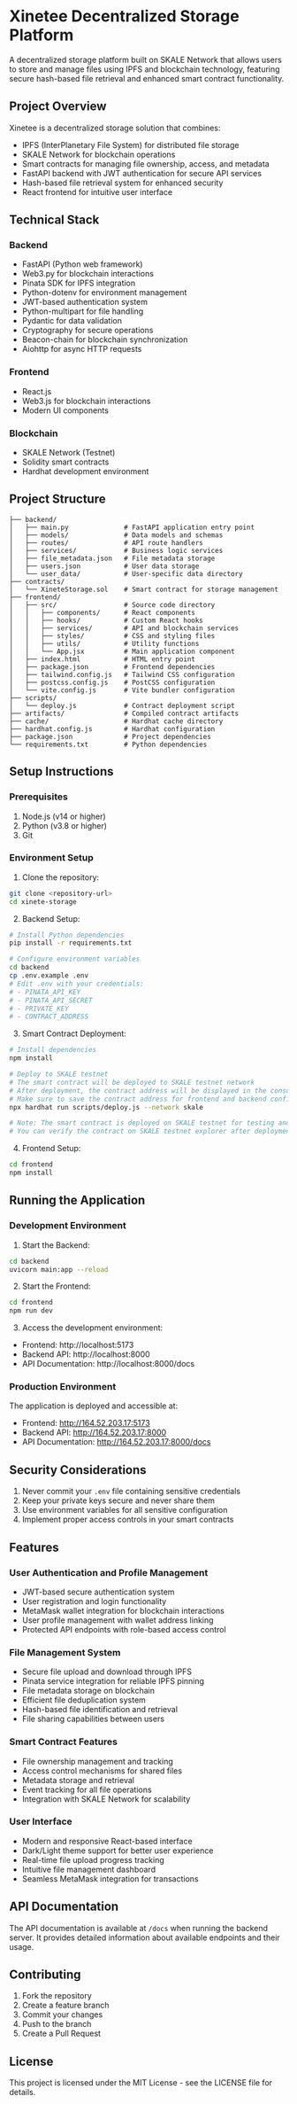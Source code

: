 # Xinetee Decentralized Storage Platform

A decentralized storage platform built on SKALE Network that allows users to store and manage files using IPFS and blockchain technology, featuring secure hash-based file retrieval and enhanced smart contract functionality.

## Project Overview

Xinetee is a decentralized storage solution that combines:
- IPFS (InterPlanetary File System) for distributed file storage
- SKALE Network for blockchain operations
- Smart contracts for managing file ownership, access, and metadata
- FastAPI backend with JWT authentication for secure API services
- Hash-based file retrieval system for enhanced security
- React frontend for intuitive user interface

## Technical Stack

### Backend
- FastAPI (Python web framework)
- Web3.py for blockchain interactions
- Pinata SDK for IPFS integration
- Python-dotenv for environment management
- JWT-based authentication system
- Python-multipart for file handling
- Pydantic for data validation
- Cryptography for secure operations
- Beacon-chain for blockchain synchronization
- Aiohttp for async HTTP requests

### Frontend
- React.js
- Web3.js for blockchain interactions
- Modern UI components

### Blockchain
- SKALE Network (Testnet)
- Solidity smart contracts
- Hardhat development environment

## Project Structure

```
├── backend/
│   ├── main.py              # FastAPI application entry point
│   ├── models/              # Data models and schemas
│   ├── routes/              # API route handlers
│   ├── services/            # Business logic services
│   ├── file_metadata.json   # File metadata storage
│   ├── users.json           # User data storage
│   └── user_data/           # User-specific data directory
├── contracts/
│   └── XineteStorage.sol    # Smart contract for storage management
├── frontend/
│   ├── src/                 # Source code directory
│   │   ├── components/      # React components
│   │   ├── hooks/           # Custom React hooks
│   │   ├── services/        # API and blockchain services
│   │   ├── styles/          # CSS and styling files
│   │   ├── utils/           # Utility functions
│   │   └── App.jsx          # Main application component
│   ├── index.html           # HTML entry point
│   ├── package.json         # Frontend dependencies
│   ├── tailwind.config.js   # Tailwind CSS configuration
│   ├── postcss.config.js    # PostCSS configuration
│   └── vite.config.js       # Vite bundler configuration
├── scripts/
│   └── deploy.js            # Contract deployment script
├── artifacts/               # Compiled contract artifacts
├── cache/                   # Hardhat cache directory
├── hardhat.config.js        # Hardhat configuration
├── package.json             # Project dependencies
└── requirements.txt         # Python dependencies
```

## Setup Instructions

### Prerequisites

1. Node.js (v14 or higher)
2. Python (v3.8 or higher)
3. Git

### Environment Setup

1. Clone the repository:
```bash
git clone <repository-url>
cd xinete-storage
```

2. Backend Setup:
```bash
# Install Python dependencies
pip install -r requirements.txt

# Configure environment variables
cd backend
cp .env.example .env
# Edit .env with your credentials:
# - PINATA_API_KEY
# - PINATA_API_SECRET
# - PRIVATE_KEY
# - CONTRACT_ADDRESS
```

3. Smart Contract Deployment:
```bash
# Install dependencies
npm install

# Deploy to SKALE testnet
# The smart contract will be deployed to SKALE testnet network
# After deployment, the contract address will be displayed in the console
# Make sure to save the contract address for frontend and backend configuration
npx hardhat run scripts/deploy.js --network skale

# Note: The smart contract is deployed on SKALE testnet for testing and development purposes
# You can verify the contract on SKALE testnet explorer after deployment
```

4. Frontend Setup:
```bash
cd frontend
npm install
```

## Running the Application

### Development Environment

1. Start the Backend:
```bash
cd backend
uvicorn main:app --reload
```

2. Start the Frontend:
```bash
cd frontend
npm run dev
```

3. Access the development environment:
- Frontend: http://localhost:5173
- Backend API: http://localhost:8000
- API Documentation: http://localhost:8000/docs

### Production Environment

The application is deployed and accessible at:
- Frontend: http://164.52.203.17:5173
- Backend API: http://164.52.203.17:8000
- API Documentation: http://164.52.203.17:8000/docs

## Security Considerations

1. Never commit your `.env` file containing sensitive credentials
2. Keep your private keys secure and never share them
3. Use environment variables for all sensitive configuration
4. Implement proper access controls in your smart contracts

## Features

### User Authentication and Profile Management
- JWT-based secure authentication system
- User registration and login functionality
- MetaMask wallet integration for blockchain interactions
- User profile management with wallet address linking
- Protected API endpoints with role-based access control

### File Management System
- Secure file upload and download through IPFS
- Pinata service integration for reliable IPFS pinning
- File metadata storage on blockchain
- Efficient file deduplication system
- Hash-based file identification and retrieval
- File sharing capabilities between users

### Smart Contract Features
- File ownership management and tracking
- Access control mechanisms for shared files
- Metadata storage and retrieval
- Event tracking for all file operations
- Integration with SKALE Network for scalability

### User Interface
- Modern and responsive React-based interface
- Dark/Light theme support for better user experience
- Real-time file upload progress tracking
- Intuitive file management dashboard
- Seamless MetaMask integration for transactions

## API Documentation

The API documentation is available at `/docs` when running the backend server. It provides detailed information about available endpoints and their usage.

## Contributing

1. Fork the repository
2. Create a feature branch
3. Commit your changes
4. Push to the branch
5. Create a Pull Request

## License

This project is licensed under the MIT License - see the LICENSE file for details.
